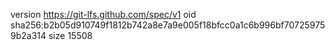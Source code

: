 version https://git-lfs.github.com/spec/v1
oid sha256:b2b05d910749f1812b742a8e7a9e005f18bfcc0a1c6b996bf707259759b2a314
size 15508
